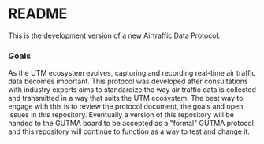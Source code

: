 # README #

This is the development version of a new Airtraffic Data Protocol. 


### Goals ###

As the UTM ecosystem evolves, capturing and recording real-time air traffic data becomes important. This protocol was developed after consultations with industry experts aims to standardize the way air traffic data is collected and transmitted in a way that suits the UTM ecosystem. The best way to engage with this is to review the protocol document, the goals and open issues in this repository. Eventually a version of this repository will be handed to the GUTMA board to be accepted as a "formal" GUTMA protocol and this repository will continue to function as a way to test and change it. 
